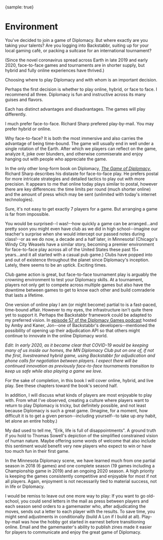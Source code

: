 {sample: true}
# Environment

You've decided to join a game of Diplomacy. But where exactly are you taking your talents? Are you logging into Backstabbr, suiting up for your local gaming café, or packing a suitcase for an international tournament? 

(Since the novel coronavirus spread across Earth in late 2019 and early 2020, face-to-face games and tournaments are in shorter supply, but hybrid and fully online experiences have thrived.)

Choosing where to play Diplomacy and with whom is an important decision. 

Perhaps the first decision is whether to play online, hybrid, or face to face. I recommend all three. Diplomacy is fun and instructive across its many guises and flavors.

Each has distinct advantages and disadvantages. The games will play differently.

I much prefer face-to-face. Richard Sharp prefered play-by-mail. You may prefer hybrid or online.

Why face-to-face? It is both the most immersive and also carries the advantage of being time-bound. The game will usually end in well under a single rotation of the Earth. After which we players can reflect on the game, analyze it, joke over blunders, and otherwise commiserate and enjoy hanging out with people who appreciate the game. 

In the only other long-form book on Diplomacy, [_The Game of Diplomacy_](https://diplomacy-archive.com/god), Richard Sharp describes his distaste for face-to-face play. He prefers postal for more intricate strategies and detailed tactics to play out with more precision. It appears to me that online today plays similar to postal, however there are key differences: the time limits per round (much shorter online) and the amount of press which may be sent (unlimited with today's internet technologies).

Sure, it's not easy to get exactly 7 players for a game. But arranging a game is far from impossible.

You would be surprised--I was!--how quickly a game can be arranged...and pretty soon you might even have club as we did in high school--imagine our teacher's surprise when she would intercept our passed notes during class!--or as we do now, a decade and a half later, in Minnesota! (Chicago's Windy City Weasels have a similar story, becoming a premier environment for face-to-face play across all of the United States these past 15+ years...and it all started with a casual pub game.) Clubs have popped into and out of existence throughout the planet since Diplomacy's inception. Lately, there seems to be an uptick. Exciting times.

Club game action is great, but face-to-face tournament play is arguably the crowning environment to test your Diplomacy skills. At a tournament, players not only get to compete across multiple games but also have the downtime between games to get to know each other and build comraderie that lasts a lifetime. 

One version of online play I am (or might become) partial to is a fast-paced, time-bound affair. However to my eyes, the infrastructure isn't quite there yet to support it. Perhaps the Backstabbr framework could be adapted to my preferred vision. In [episode 57 of the Diplomacy Games podcast](https://diplomacygames.com/interview-with-jon-from-backstabbr/) hosted by Amby and Kaner, Jon--one of Backstabbr's developers--mentioned the possibility of opening up their adjudication API so that others might continue to innovate in the online Diplomacy world. 

*Edit: In early 2020, as it became clear that COVID-19 would be keeping many of us inside our homes, the MN Diplomacy Club put on one of, if not the first, livestreamed hybrid game, using Backstabbr for adjudication and phone calls for negotiation between players. I expect there will be continued innovation as previously face-to-face tournaments transition to keep us safe while also playing a game we love.*

For the sake of completion, in this book I will cover online, hybrid, and live play. See these chapters toward the book's second half.

In addition, I will discuss what kinds of players are most enjoyable to play with. From what I've observed, creating a culture where players want to return to play Diplomacy is tricky, but definitely possible, and not least because Diplomacy is such a great game. (Imagine, for a moment, how difficult it is to get a given person--including yourself--to take up _any_ habit, let alone an entire hobby.)

My dad used to tell me, "Erik, life is full of disappointments". A ground truth if you hold to Thomas Sowell's depiction of the simplified constrained vision of human nature. Maybe offering some words of welcome that also include this sentiment would benefit very new players who expect to win or have too much fun in their first game.

In the Minnesota Diplomacy scene, we have learned much from one partial season in 2018 (6 games) and one complete season (19 games including a Championship game in 2019) and an ongoing 2020 season. A high priority is keeping the games consistently competitive and enjoyable for most if not all players. Again, enjoyment is not necessarily tied to material success, not in life or Diplomacy.

I would be remiss to leave out one more way to play: If you want to go old-school, you could send letters in the mail as press between players and each season send orders to a gamemaster who, after adjudicating the moves, sends out a letter to each player with the results. To save time, you might send adjustments in conditionally (build A Lon if I build at all). Play-by-mail was how the hobby got started in earnest before transitioning online. Email and the gamemaster's ability to publish zines made it easier for players to communicate and enjoy the great game of Diplomacy.